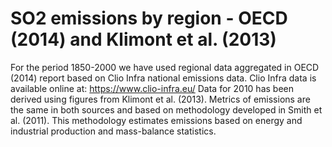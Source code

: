# SO2 emissions by region - OECD (2014) and Klimont et al. (2013)

For the period 1850-2000 we have used regional data aggregated in OECD (2014) report based on Clio Infra national emissions data. Clio Infra data is available online at: https://www.clio-infra.eu/
Data for 2010 has been derived using figures from Klimont et al. (2013).
Metrics of emissions are the same in both sources and based on methodology developed in Smith et al. (2011). This methodology estimates emissions based on energy and industrial production and mass-balance statistics.